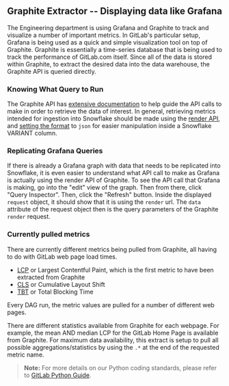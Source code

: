 ## Graphite Extractor -- Displaying data like Grafana

The Engineering department is using Grafana and Graphite to track and visualize a number of important metrics.  In GitLab's particular setup, Grafana is being used as a quick and simple visualization tool on top of Graphite.  Graphite is essentially a time-series database that is being used to track the performance of GitLab.com itself.  Since all of the data is stored within Graphite, to extract the desired data into the data warehouse, the Graphite API is queried directly.

### Knowing What Query to Run

The Graphite API has [extensive documentation](https://graphite-api.readthedocs.io/en/latest/) to help guide the API calls to make in order to retrieve the data of interest. In general, retrieving metrics intended for ingestion into Snowflake should be made using the [render API](https://graphite-api.readthedocs.io/en/latest/api.html#the-render-api-render), and [setting the format](https://graphite-api.readthedocs.io/en/latest/api.html#format) to `json` for easier manipulation inside a Snowflake VARIANT column.

### Replicating Grafana Queries
If there is already a Grafana graph with data that needs to be replicated into Snowflake, it is even easier to understand what API call to make as Grafana is actually using the render API of Graphite.  To see the API call that Grafana is making, go into the "edit" view of the graph.  Then from there, click "Query Inspector".  Then, click the "Refresh" button.  Inside the displayed `request` object, it should show that it is using the `render` url.  The `data` attribute of the request object then is the query parameters of the Graphite `render` request.

### Currently pulled metrics

There are currently different metrics being pulled from Graphite, all having to do with GitLab web page load times.

* [LCP](https://gitlab.com/gitlab-data/analytics/-/issues/6283) or Largest Contentful Paint, which is the first metric to have been extracted from Graphite
* [CLS](https://gitlab.com/gitlab-data/analytics/-/issues/8464) or Cumulative Layout Shift
* [TBT](https://gitlab.com/gitlab-data/analytics/-/issues/8464) or Total Blocking Time

Every DAG run, the metric values are pulled for a number of different web pages.  

There are different statistics available from Graphite for each webpage.  For example, the mean AND median LCP for the GitLab Home Page is available from Graphite.  For maximum data availability, this extract is setup to pull all possible aggregations/statistics by using the `.*` at the end of the requested metric name.

> **Note:** For more details on our Python coding standards, please refer to [GitLab Python Guide](https://about.gitlab.com/handbook/business-technology/data-team/platform/python-guide/).